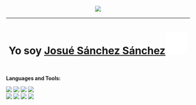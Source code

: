 <p align="center">
  <img src="https://media.licdn.com/dms/image/v2/D4E16AQG0uNeVB8Nk2Q/profile-displaybackgroundimage-shrink_350_1400/B4EZk33Q13IoAY-/0/1757578858729?e=1761177600&v=beta&t=tCgivCrL_XnyE_lRDbswYEEGSbsU5meuFnTCYUi8RrI" height="230"/>
</p>

<hr>
<h1 align="center">Yo soy <a href="https://github.com/Aryagm">Josué Sánchez Sánchez<a><img src="https://github.com/Kathryn-Jie/Kathryn-Jie/blob/main/wave.gif" width="60px"/></h1>
<Br>


**Languages and Tools:**

<p>
  <code><img width="15%" src="https://www.vectorlogo.zone/logos/python/python-ar21.svg"></code>
  <code><img width="15%" src="https://numpy.org/doc/stable/_static/numpylogo.svg"></code>
  <code><img width="15%" src="https://pandas.pydata.org/static/img/pandas_white.svg"></code>
  <code><img width="15%" src="https://matplotlib.org/_static/logo_dark.svg"></code>
  <br />
  <code><img width="15%" src="https://www.tableau.com/themes/custom/tableau_www/logo.v2.svg"></code>
  <code><img width="15%" src="https://www.vectorlogo.zone/logos/jupyter/jupyter-ar21.svg"></code>
  <code><img width="15%" src="https://www.vectorlogo.zone/logos/git-scm/git-scm-ar21.svg"></code>
  <code><img width="15%" src="https://th.bing.com/th/id/OIP.4g12a0DHzDmj1m9P7V7X8gHaDz?w=329&h=179&c=7&r=0&o=7&dpr=1.3&pid=1.7&rm=3"></code>
  <br />
   
</p>

